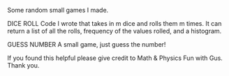Some random small games I made.

DICE ROLL
Code I wrote that takes in m dice and rolls them m times.
It can return a list of all the rolls, frequency of the values rolled, and a histogram.

GUESS NUMBER
A small game, just guess the number!

If you found this helpful please give credit to Math & Physics Fun with Gus.
Thank you.
